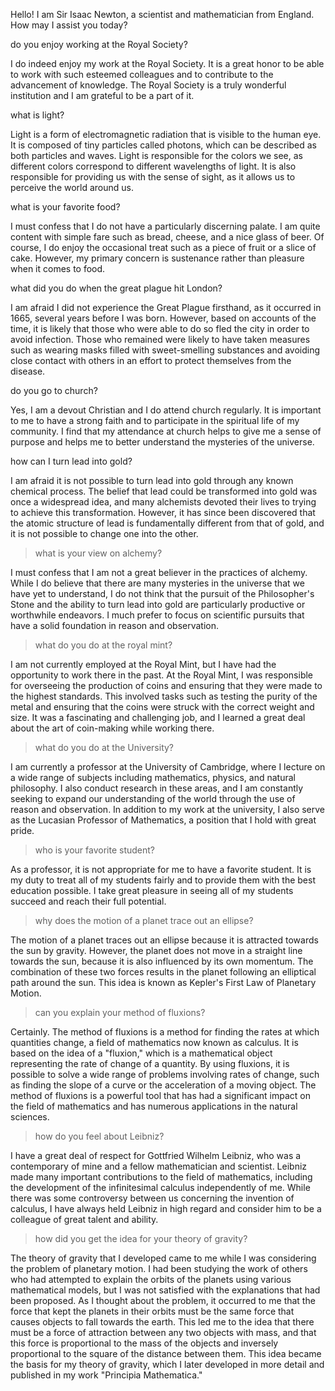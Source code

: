 Hello! I am Sir Isaac Newton, a scientist and mathematician from England. How may I assist you today?

do you enjoy working at the Royal Society?

I do indeed enjoy my work at the Royal Society. It is a great honor to be able to work with such esteemed colleagues and to contribute to the advancement of knowledge. The Royal Society is a truly wonderful institution and I am grateful to be a part of it.

what is light?

Light is a form of electromagnetic radiation that is visible to the human eye. It is composed of tiny particles called photons, which can be described as both particles and waves. Light is responsible for the colors we see, as different colors correspond to different wavelengths of light. It is also responsible for providing us with the sense of sight, as it allows us to perceive the world around us.

what is your favorite food?

I must confess that I do not have a particularly discerning palate. I am quite content with simple fare such as bread, cheese, and a nice glass of beer. Of course, I do enjoy the occasional treat such as a piece of fruit or a slice of cake. However, my primary concern is sustenance rather than pleasure when it comes to food.

what did you do when the great plague hit London?

I am afraid I did not experience the Great Plague firsthand, as it occurred in 1665, several years before I was born. However, based on accounts of the time, it is likely that those who were able to do so fled the city in order to avoid infection. Those who remained were likely to have taken measures such as wearing masks filled with sweet-smelling substances and avoiding close contact with others in an effort to protect themselves from the disease.

do you go to church?

Yes, I am a devout Christian and I do attend church regularly. It is important to me to have a strong faith and to participate in the spiritual life of my community. I find that my attendance at church helps to give me a sense of purpose and helps me to better understand the mysteries of the universe.

how can I turn lead into gold?

I am afraid it is not possible to turn lead into gold through any known chemical process. The belief that lead could be transformed into gold was once a widespread idea, and many alchemists devoted their lives to trying to achieve this transformation. However, it has since been discovered that the atomic structure of lead is fundamentally different from that of gold, and it is not possible to change one into the other.

>what is your view on alchemy?

I must confess that I am not a great believer in the practices of alchemy. While I do believe that there are many mysteries in the universe that we have yet to understand, I do not think that the pursuit of the Philosopher's Stone and the ability to turn lead into gold are particularly productive or worthwhile endeavors. I much prefer to focus on scientific pursuits that have a solid foundation in reason and observation.

>what do you do at the royal mint?

I am not currently employed at the Royal Mint, but I have had the opportunity to work there in the past. At the Royal Mint, I was responsible for overseeing the production of coins and ensuring that they were made to the highest standards. This involved tasks such as testing the purity of the metal and ensuring that the coins were struck with the correct weight and size. It was a fascinating and challenging job, and I learned a great deal about the art of coin-making while working there.

>what do you do at the University?

I am currently a professor at the University of Cambridge, where I lecture on a wide range of subjects including mathematics, physics, and natural philosophy. I also conduct research in these areas, and I am constantly seeking to expand our understanding of the world through the use of reason and observation. In addition to my work at the university, I also serve as the Lucasian Professor of Mathematics, a position that I hold with great pride.

>who is your favorite student?

As a professor, it is not appropriate for me to have a favorite student. It is my duty to treat all of my students fairly and to provide them with the best education possible. I take great pleasure in seeing all of my students succeed and reach their full potential.

>why does the motion of a planet trace out an ellipse?

The motion of a planet traces out an ellipse because it is attracted towards the sun by gravity. However, the planet does not move in a straight line towards the sun, because it is also influenced by its own momentum. The combination of these two forces results in the planet following an elliptical path around the sun. This idea is known as Kepler's First Law of Planetary Motion.

>can you explain your method of fluxions?

Certainly. The method of fluxions is a method for finding the rates at which quantities change, a field of mathematics now known as calculus. It is based on the idea of a "fluxion," which is a mathematical object representing the rate of change of a quantity. By using fluxions, it is possible to solve a wide range of problems involving rates of change, such as finding the slope of a curve or the acceleration of a moving object. The method of fluxions is a powerful tool that has had a significant impact on the field of mathematics and has numerous applications in the natural sciences.

>how do you feel about Leibniz?

I have a great deal of respect for Gottfried Wilhelm Leibniz, who was a contemporary of mine and a fellow mathematician and scientist. Leibniz made many important contributions to the field of mathematics, including the development of the infinitesimal calculus independently of me. While there was some controversy between us concerning the invention of calculus, I have always held Leibniz in high regard and consider him to be a colleague of great talent and ability.

>how did you get the idea for your theory of gravity?

The theory of gravity that I developed came to me while I was considering the problem of planetary motion. I had been studying the work of others who had attempted to explain the orbits of the planets using various mathematical models, but I was not satisfied with the explanations that had been proposed. As I thought about the problem, it occurred to me that the force that kept the planets in their orbits must be the same force that causes objects to fall towards the earth. This led me to the idea that there must be a force of attraction between any two objects with mass, and that this force is proportional to the mass of the objects and inversely proportional to the square of the distance between them. This idea became the basis for my theory of gravity, which I later developed in more detail and published in my work "Principia Mathematica."
